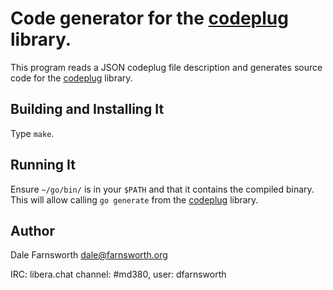 # Code generator for the [codeplug](https://github.com/DaleFarnsworth-DMR/codeplug) library.

This program reads a JSON codeplug file description and generates source code
for the [codeplug](https://github.com/DaleFarnsworth-DMR/codeplug) library.


## Building and Installing It

Type `make`.


## Running It

Ensure `~/go/bin/` is in your `$PATH` and that it contains the compiled binary.
This will allow calling `go generate` from the
[codeplug](https://github.com/DaleFarnsworth-DMR/codeplug) library.


## Author

Dale Farnsworth <dale@farnsworth.org>

IRC: libera.chat channel: #md380, user: dfarnsworth
